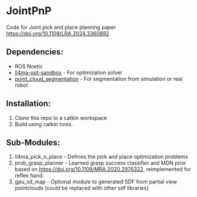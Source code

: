 # JointPnP
Code for Joint pick and place planning paper https://doi.org/10.1109/LRA.2024.3360892

## Dependencies:
- ROS Noetic
- [ll4ma-opt-sandbox](https://bitbucket.org/robot-learning/ll4ma-opt-sandbox/src/main/) - For optimization solver
- [point_cloud_segmentation](https://bitbucket.org/robot-learning/point_cloud_segmentation/src/main/) - For segmentation from simulation or real robot

## Installation:
1. Clone this repo to a catkin workspace
2. Build using catkin tools.

## Sub-Modules:
1. ll4ma_pick_n_place - Defines the pick and place optimization problems
2. prob_grasp_planner - Learned grasp success classifier and MDN prior based on https://doi.org/10.1109/MRA.2020.2976322, reimplemented for reflex hand.
3. gpu_sd_map - Optional module to generated SDF from partial view pointclouds (could be replaced with other sdf libraries)
